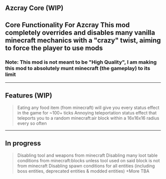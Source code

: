 ## Azcray Core (WIP)
Core Functionality For Azcray
This mod completely overrides and disables many vanilla minecraft mechanics with a "crazy" twist, aiming to force the player to use mods
---
### Note: This mod is not meant to be "High Quality", I am making this mod to absolutely munt minecraft (the gameplay) to its limit
---
## Features (WIP)
> Eating any food item (from minecraft) will give you every status effect in the game for ~100+ ticks
> Annoying teleportation status effect that teleports you to a random minecraft:air block within a 16x16x16 radius every so often
---
## In progress
> Disabling tool and weapons from minecraft
> Disabling many loot table conditions from minecraft:blocks unless tool used on said block is not from minecraft
> Disabling spawn conditions for all entities (including boss entities, deprecated entities & modded entities)
> +More TBA